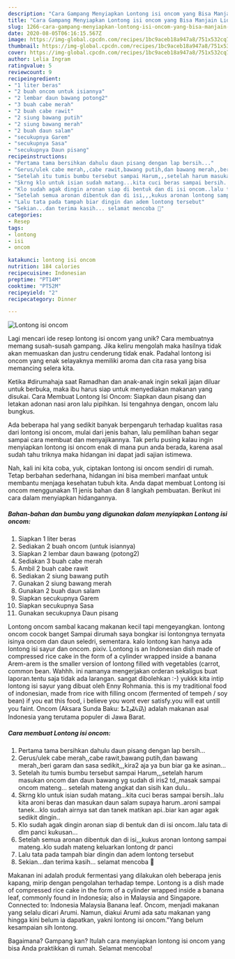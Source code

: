 ```yaml
---
description: "Cara Gampang Menyiapkan Lontong isi oncom yang Bisa Manjain Lidah"
title: "Cara Gampang Menyiapkan Lontong isi oncom yang Bisa Manjain Lidah"
slug: 1266-cara-gampang-menyiapkan-lontong-isi-oncom-yang-bisa-manjain-lidah
date: 2020-08-05T06:16:15.567Z
image: https://img-global.cpcdn.com/recipes/1bc9aceb18a947a8/751x532cq70/lontong-isi-oncom-foto-resep-utama.jpg
thumbnail: https://img-global.cpcdn.com/recipes/1bc9aceb18a947a8/751x532cq70/lontong-isi-oncom-foto-resep-utama.jpg
cover: https://img-global.cpcdn.com/recipes/1bc9aceb18a947a8/751x532cq70/lontong-isi-oncom-foto-resep-utama.jpg
author: Lelia Ingram
ratingvalue: 5
reviewcount: 9
recipeingredient:
- "1 liter beras"
- "2 buah oncom untuk isiannya"
- "2 lembar daun bawang potong2"
- "3 buah cabe merah"
- "2 buah cabe rawit"
- "2 siung bawang putih"
- "2 siung bawang merah"
- "2 buah daun salam"
- "secukupnya Garem"
- "secukupnya Sasa"
- "secukupnya Daun pisang"
recipeinstructions:
- "Pertama tama bersihkan dahulu daun pisang dengan lap bersih..."
- "Gerus/ulek cabe merah,,cabe rawit,bawang putih,dan bawang merah,,beri garam dan sasa sedikit,,,kira2 aja ya bun biar ga ke asinan..."
- "Setelah itu tumis bumbu tersebut sampai Harum,,,setelah harum masukan oncom dan daun bawang yg sudah di iris2 td,,masak sampai oncom mateng... setelah mateng angkat dan sisih kan dulu.."
- "Skrng klo untuk isian sudah matang...kita cuci beras sampai bersih..lalu kita aroni beras dan masukan daun salam supaya harum..aroni sampai tanek...klo sudah airnya sat dan tanek matikan api..biar kan agar agak sedikit dingin.."
- "Klo sudah agak dingin aronan siap di bentuk dan di isi oncom..lalu tata di dlm panci kukusan..."
- "Setelah semua aronan dibentuk dan di isi,,,kukus aronan lontong sampai mateng..klo sudah mateng keluarkan lontong dr panci"
- "Lalu tata pada tampah biar dingin dan adem lontong tersebut"
- "Sekian...dan terima kasih... selamat mencoba 🙏"
categories:
- Resep
tags:
- lontong
- isi
- oncom

katakunci: lontong isi oncom 
nutrition: 184 calories
recipecuisine: Indonesian
preptime: "PT14M"
cooktime: "PT52M"
recipeyield: "2"
recipecategory: Dinner

---
```



![Lontong isi oncom](https://img-global.cpcdn.com/recipes/1bc9aceb18a947a8/751x532cq70/lontong-isi-oncom-foto-resep-utama.jpg)

Lagi mencari ide resep lontong isi oncom yang unik? Cara membuatnya memang susah-susah gampang. Jika keliru mengolah maka hasilnya tidak akan memuaskan dan justru cenderung tidak enak. Padahal lontong isi oncom yang enak selayaknya memiliki aroma dan cita rasa yang bisa memancing selera kita.

Ketika #dirumahaja saat Ramadhan dan anak-anak ingin sekali jajan diluar untuk berbuka, maka ibu harus siap untuk menyediakan makanan yang disukai. Cara Membuat Lontong Isi Oncom: Siapkan daun pisang dan letakan adonan nasi aron lalu pipihkan. Isi tengahnya dengan, oncom lalu bungkus.

Ada beberapa hal yang sedikit banyak berpengaruh terhadap kualitas rasa dari lontong isi oncom, mulai dari jenis bahan, lalu pemilihan bahan segar sampai cara membuat dan menyajikannya. Tak perlu pusing kalau ingin menyiapkan lontong isi oncom enak di mana pun anda berada, karena asal sudah tahu triknya maka hidangan ini dapat jadi sajian istimewa.


Nah, kali ini kita coba, yuk, ciptakan lontong isi oncom sendiri di rumah. Tetap berbahan sederhana, hidangan ini bisa memberi manfaat untuk membantu menjaga kesehatan tubuh kita. Anda dapat membuat Lontong isi oncom menggunakan 11 jenis bahan dan 8 langkah pembuatan. Berikut ini cara dalam menyiapkan hidangannya.

<!--inarticleads1-->

##### Bahan-bahan dan bumbu yang digunakan dalam menyiapkan Lontong isi oncom:

1. Siapkan 1 liter beras
1. Sediakan 2 buah oncom (untuk isiannya)
1. Siapkan 2 lembar daun bawang (potong2)
1. Sediakan 3 buah cabe merah
1. Ambil 2 buah cabe rawit
1. Sediakan 2 siung bawang putih
1. Gunakan 2 siung bawang merah
1. Gunakan 2 buah daun salam
1. Siapkan secukupnya Garem
1. Siapkan secukupnya Sasa
1. Gunakan secukupnya Daun pisang


Lontong oncom sambal kacang makanan kecil tapi mengeyangkan. lontong oncom cocok banget Sampai dirumah saya bongkar isi lontongnya ternyata isinya oncom dan daun seledri, sementara. kalo lontong kan hanya ada lontong isi sayur dan oncom. pixiv. Lontong is an Indonesian dish made of compressed rice cake in the form of a cylinder wrapped inside a banana Arem-arem is the smaller version of lontong filled with vegetables (carrot, common bean. Wahhh. ini namanya mengerjakan orderan sekaligus buat laporan.tentu saja tidak ada larangan. sangat dibolehkan :-) yukkk kita intip lontong isi sayur yang dibuat oleh Enny Rohmania. this is my traditional food of indonesian, made from rice with filling oncom (fermented of tempeh / soy bean) if you eat this food, i believe you wont ever satisfy.you will eat untill you faint. Oncom (Aksara Sunda Baku: ᮇᮔ᮪ᮎᮧᮙ᮪) adalah makanan asal Indonesia yang terutama populer di Jawa Barat. 

<!--inarticleads2-->

##### Cara membuat Lontong isi oncom:

1. Pertama tama bersihkan dahulu daun pisang dengan lap bersih...
1. Gerus/ulek cabe merah,,cabe rawit,bawang putih,dan bawang merah,,beri garam dan sasa sedikit,,,kira2 aja ya bun biar ga ke asinan...
1. Setelah itu tumis bumbu tersebut sampai Harum,,,setelah harum masukan oncom dan daun bawang yg sudah di iris2 td,,masak sampai oncom mateng... setelah mateng angkat dan sisih kan dulu..
1. Skrng klo untuk isian sudah matang...kita cuci beras sampai bersih..lalu kita aroni beras dan masukan daun salam supaya harum..aroni sampai tanek...klo sudah airnya sat dan tanek matikan api..biar kan agar agak sedikit dingin..
1. Klo sudah agak dingin aronan siap di bentuk dan di isi oncom..lalu tata di dlm panci kukusan...
1. Setelah semua aronan dibentuk dan di isi,,,kukus aronan lontong sampai mateng..klo sudah mateng keluarkan lontong dr panci
1. Lalu tata pada tampah biar dingin dan adem lontong tersebut
1. Sekian...dan terima kasih... selamat mencoba 🙏


Makanan ini adalah produk fermentasi yang dilakukan oleh beberapa jenis kapang, mirip dengan pengolahan terhadap tempe. Lontong is a dish made of compressed rice cake in the form of a cylinder wrapped inside a banana leaf, commonly found in Indonesia; also in Malaysia and Singapore. Connected to: Indonesia Malaysia Banana leaf. Oncom, menjadi makanan yang selalu dicari Arumi. Namun, diakui Arumi ada satu makanan yang hingga kini belum ia dapatkan, yakni lontong isi oncom.&#34;Yang belum kesampaian sih lontong. 

Bagaimana? Gampang kan? Itulah cara menyiapkan lontong isi oncom yang bisa Anda praktikkan di rumah. Selamat mencoba!
